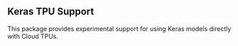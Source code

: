 ## Keras TPU Support

This package provides experimental support for using Keras models directly with
Cloud TPUs.
